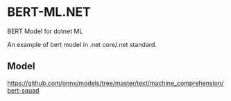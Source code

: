 # BERT-ML.NET
BERT Model for dotnet ML


An example of bert model in .net core/.net standard.

## Model
https://github.com/onnx/models/tree/master/text/machine_comprehension/bert-squad
